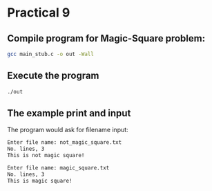 # Practical 9
## Compile program for Magic-Square problem:
```bash
gcc main_stub.c -o out -Wall
```

## Execute the program
```bash
./out
```

## The example print and input
The program would ask for filename input:
```bash
Enter file name: not_magic_square.txt
No. lines, 3
This is not magic square!
```

```bash
Enter file name: magic_square.txt
No. lines, 3
This is magic square!
```
